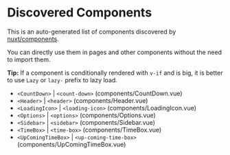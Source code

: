 # Discovered Components

This is an auto-generated list of components discovered by [nuxt/components](https://github.com/nuxt/components).

You can directly use them in pages and other components without the need to import them.

**Tip:** If a component is conditionally rendered with `v-if` and is big, it is better to use `Lazy` or `lazy-` prefix to lazy load.

- `<CountDown>` | `<count-down>` (components/CountDown.vue)
- `<Header>` | `<header>` (components/Header.vue)
- `<LoadingIcon>` | `<loading-icon>` (components/LoadingIcon.vue)
- `<Options>` | `<options>` (components/Options.vue)
- `<Sidebar>` | `<sidebar>` (components/Sidebar.vue)
- `<TimeBox>` | `<time-box>` (components/TimeBox.vue)
- `<UpComingTimeBox>` | `<up-coming-time-box>` (components/UpComingTimeBox.vue)
